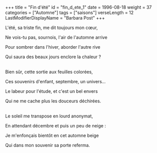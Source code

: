+++
title = "Fin d'été"
id = "fin_d_ete_1"
date = 1996-08-18
weight = 37
categories = ["Automne"]
tags = ["saisons"]
verseLength = 12
LastModifierDisplayName = "Barbara Post"
+++

L'été, sa triste fin, me dit toujours mon cœur,

Ne vois-tu pas, sournois, l'air de l'automne arrive

Pour sombrer dans l'hiver, aborder l'autre rive

Qui saura des beaux jours enclore la chaleur ?

 \
Bien sûr, cette sortie aux feuilles colorées,

Ces souvenirs d'enfant, septembre, un univers...

Le labeur pour l'étude, et c'est un bel envers

Qui ne me cache plus les douceurs déchirées.

 \
Le soleil me transpose en lourd anonymat,

En attendant décembre et puis un peu de neige :

Je m'enfonçais bientôt en cet automne beige

Qui dans mon souvenir sa porte referma.
